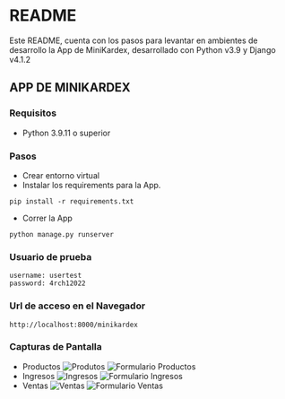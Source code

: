 # README #

Este README, cuenta con los pasos para levantar en ambientes de desarrollo la App de MiniKardex, desarrollado con Python v3.9 y Django v4.1.2

## APP DE MINIKARDEX ##
### Requisitos ###

* Python 3.9.11 o superior

### Pasos ###

* Crear entorno virtual
* Instalar los requirements para la App.
```commandline
pip install -r requirements.txt
```
* Correr la App 
```commandline
python manage.py runserver
```
### Usuario de prueba ###
```commandline
username: usertest
password: 4rch12022
```
### Url de acceso en el Navegador
```commandline
http://localhost:8000/minikardex
```
### Capturas de Pantalla
* Productos
![Produtos](https://github.com/eajahuanca/minikardex/blob/main/capturas/Productos.JPG "Productos")
![Formulario Productos](https://github.com/eajahuanca/minikardex/blob/main/capturas/ProductoForm.JPG "Formulario de Producto")
* Ingresos
![Ingresos](https://github.com/eajahuanca/minikardex/blob/main/capturas/Ingresos.JPG "Ingresos")
![Formulario Ingresos](https://github.com/eajahuanca/minikardex/blob/main/capturas/IngresoForm.JPG "Formulario de Ingresos")
* Ventas
![Ventas](https://github.com/eajahuanca/minikardex/blob/main/capturas/Ventas.JPG "Ventas")
![Formulario Ventas](https://github.com/eajahuanca/minikardex/blob/main/capturas/VentaForm.JPG "Formulario de Ventas")
